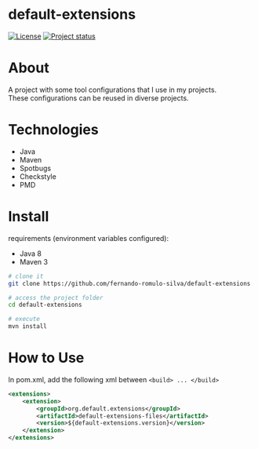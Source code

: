 # default-extensions

[![License](https://img.shields.io/badge/License-Apache%202.0-blue.svg)](https://opensource.org/licenses/Apache-2.0)
[![Project status](https://img.shields.io/badge/Project%20status-Maintenance-orange.svg)](https://img.shields.io/badge/Project%20status-Maintenance-orange.svg)

# About

A project with some tool configurations that I use in my projects. <br />
These configurations can be reused in diverse projects.

# Technologies 

- Java
- Maven
- Spotbugs
- Checkstyle
- PMD

# Install

requirements (environment variables configured): 
 - Java 8
 - Maven 3
 
```bash
# clone it
git clone https://github.com/fernando-romulo-silva/default-extensions

# access the project folder
cd default-extensions

# execute
mvn install
```

# How to Use

In pom.xml, add the following xml between `<build> ... </build>`

```xml
<extensions>
	<extension>
		<groupId>org.default.extensions</groupId>
		<artifactId>default-extensions-files</artifactId>
		<version>${default-extensions.version}</version>
	</extension>
</extensions>
```
